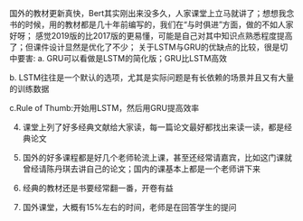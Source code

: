 国外的教材更新真快，Bert其实刚出来没多久，人家课堂上立马就讲了；想想我念书的时候，用的教材都是几十年前编写的，我们在“与时俱进”方面，做的不如人家好呀；
感觉2019版的比2017版的更易懂，可能是自己对其中知识点熟悉程度提高了；但课件设计显然是优化了不少；
关于LSTM与GRU的优缺点的比较，很是切中要害:
a. GRU可以看做是LSTM的简化版；GRU比LSTM高效

b. LSTM往往是一个默认的选项，尤其是实际问题是有长依赖的场景并且又有大量的训练数据

c.Rule of Thumb:开始用LSTM，然后用GRU提高效率

4. 课堂上列了好多经典文献给大家读，每一篇论文最好都找出来读一读，都是经典论文

5. 国外的好多课程都是好几个老师轮流上课，甚至还经常请嘉宾，比如这门课就曾经请陈丹琪去讲自己的论文；国内的课基本上都是一个老师讲下来

6. 经典的教材还是书要经常翻一番，开卷有益

7. 国外课堂，大概有15%左右的时间，老师是在回答学生的提问



